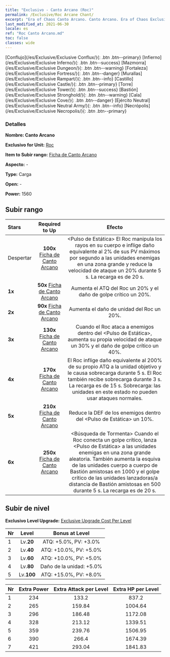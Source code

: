 ```yaml
---
title: "Exclusivo - Canto Arcano (Roc)"
permalink: /Exclusive/Roc Arcane Chant/
excerpt: "Era of Chaos Canto Arcano. Canto Arcano. Era of Chaos Exclusivo Canto Arcano. Roc Exclusivo."
last_modified_at: 2021-06-30
locale: es
ref: "Roc Canto Arcano.md"
toc: false
classes: wide
---
```

 [Conflujo](/es/Exclusive/Exclusive Conflux/){: .btn .btn--primary} [Infierno](/es/Exclusive/Exclusive Inferno/){: .btn .btn--success} [Mazmorra](/es/Exclusive/Exclusive Dungeon/){: .btn .btn--warning} [Fortaleza](/es/Exclusive/Exclusive Fortress/){: .btn .btn--danger} [Murallas](/es/Exclusive/Exclusive Rampart/){: .btn .btn--info} [Castillo](/es/Exclusive/Exclusive Castle/){: .btn .btn--primary} [Torre](/es/Exclusive/Exclusive Tower/){: .btn .btn--success} [Bastión](/es/Exclusive/Exclusive Stronghold/){: .btn .btn--warning} [Cala](/es/Exclusive/Exclusive Cove/){: .btn .btn--danger} [Ejército Neutral](/es/Exclusive/Exclusive Neutral Army/){: .btn .btn--info} [Necrópolis](/es/Exclusive/Exclusive Necropolis/){: .btn .btn--primary} 

### Detalles
 **Nombre: Canto Arcano** 

 **Exclusivo for Unit:** [Roc](/es/units/Roc/) 

 **Item to Subir rango:** [Ficha de Canto Arcano](/ItemsES/con_915/)

 **Aspecto:** -

 **Type:** Carga

 **Open:** -

 **Power:** 1560

## Subir rango

  |     Stars    |  Required to Up | Efecto |
  |:-------------|:---------------:|:---------------:|
  |  Despertar  | **100x** [Ficha de Canto Arcano](/ItemsES/con_915/) | <Pulso de Estática> El Roc manipula los rayos en su cuerpo e inflige daño equivalente al 2% de sus PV máximos por segundo a las unidades enemigas en una zona grande y reduce la velocidad de ataque un 20% durante 5 s. La recarga es de 20 s. |
  | **1x** <i class="fas fa-star"/> | **50x** [Ficha de Canto Arcano](/ItemsES/con_915/) | Aumenta el ATQ del Roc un 20% y el daño de golpe crítico un 20%. |
  | **2x** <i class="fas fa-star"/> | **90x** [Ficha de Canto Arcano](/ItemsES/con_915/) | Aumenta el daño de unidad del Roc un 20%. |
  | **3x** <i class="fas fa-star"/> | **130x** [Ficha de Canto Arcano](/ItemsES/con_915/) | Cuando el Roc ataca a enemigos dentro del <Pulso de Estática>, aumenta su propia velocidad de ataque un 30% y el daño de golpe crítico un 40%. |
  | **4x** <i class="fas fa-star"/> | **170x** [Ficha de Canto Arcano](/ItemsES/con_915/) | <Descarga de Rayos> El Roc inflige daño equivalente al 200% de su propio ATQ a la unidad objetivo y le causa sobrecarga durante 5 s. El Roc también recibe sobrecarga durante 3 s. La recarga es de 15 s. Sobrecarga: las unidades en este estado no pueden usar ataques normales. |
  | **5x** <i class="fas fa-star"/> | **210x** [Ficha de Canto Arcano](/ItemsES/con_915/) | Reduce la DEF de los enemigos dentro del <Pulso de Estática> un 10%. |
  | **6x** <i class="fas fa-star"/> | **250x** [Ficha de Canto Arcano](/ItemsES/con_915/) | <Búsqueda de Tormenta> Cuando el Roc conecta un golpe crítico, lanza <Pulso de Estática> a las unidades enemigas en una zona grande aleatoria. También aumenta la esquiva de las unidades cuerpo a cuerpo de Bastión amistosas en 1000 y el golpe crítico de las unidades lanzadoras/a distancia de Bastión amistosas en 500 durante 5 s. La recarga es de 20 s. |


## Subir de nivel
 **Exclusivo Level Upgrade:** [Exclusive Upgrade Cost Per Level](/Exclusive/ExclusiveUpgradeCostPerLevel/)

  |  Nr  |   Level  | Bonus at Level |
  |:-----|:--------:|:--------------:|
  | 1 | Lv.**20** | ATQ: +5.0%, PV: +3.0% |
  | 2 | Lv.**40** | ATQ: +10.0%, PV: +5.0% |
  | 3 | Lv.**60** | ATQ: +10.0%, PV: +5.0% |
  | 4 | Lv.**80** | Daño de la unidad: +5.0% |
  | 5 | Lv.**100** | ATQ: +15.0%, PV: +8.0% |


  |  Nr  |  Extra Power | Extra Attack per Level | Extra HP per Level |
  |:-----|:--------:|:--------:|:--------:|
  | 1 | 234 | 133.2 | 837.2 |
  | 2 | 265 | 159.84 | 1004.64 |
  | 3 | 296 | 186.48 | 1172.08 |
  | 4 | 328 | 213.12 | 1339.51 |
  | 5 | 359 | 239.76 | 1506.95 |
  | 6 | 390 | 266.4 | 1674.39 |
  | 7 | 421 | 293.04 | 1841.83 |



